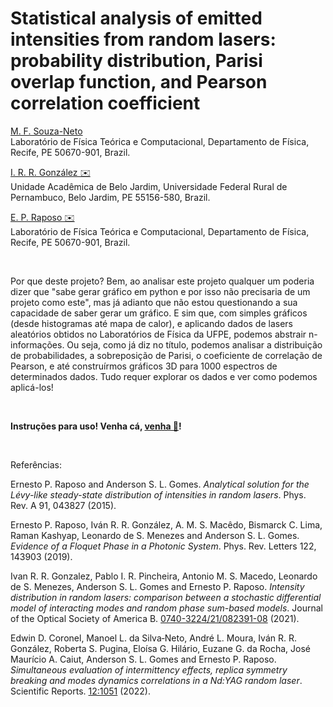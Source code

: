 # Statistical analysis of emitted intensities from random lasers: probability distribution, Parisi overlap function, and Pearson correlation coefficient

[M. F. Souza-Neto](https://github.com/Ell-neto)  
Laboratório de Física Teórica e Computacional, Departamento de Física, Recife, PE 50670-901, Brazil.

[I. R. R. González ✉️](mailto:ivanroaroa@gmail.com)  
Unidade Acadêmica de Belo Jardim, Universidade Federal Rural de Pernambuco, Belo Jardim, PE 55156-580, Brazil.

[E. P. Raposo ✉️](mailto:ernesto.raposo@ufpe.br)  
Laboratório de Física Teórica e Computacional, Departamento de Física, Recife, PE 50670-901, Brazil.

&nbsp;  

Por que deste projeto?
Bem, ao analisar este projeto qualquer um poderia dizer que "sabe gerar gráfico em python e por isso não precisaria de um projeto como este", mas já adianto que não estou questionando a sua capacidade de saber gerar um gráfico. E sim que, com simples gráficos (desde histogramas até mapa de calor), e aplicando dados de lasers aleatórios obtidos no Laboratórios de Física da UFPE, podemos abstrair n-informações. Ou seja, como já diz no título, podemos analisar a distribuição de probabilidades, a sobreposição de Parisi, o coeficiente de correlação de Pearson, e até construírmos gráficos 3D para 1000 espectros de determinados dados. Tudo requer explorar os dados e ver como podemos aplicá-los!

&nbsp;  

**Instruções para uso! Venha cá, [venha 📜](/Instruction)!**

&nbsp;

Referências:

Ernesto P. Raposo and Anderson S. L. Gomes. *Analytical solution for the Lévy-like steady-state distribution of intensities in random lasers*. Phys. Rev. A 91, 043827 (2015).

Ernesto P. Raposo, Iván R. R. González, A. M. S. Macêdo, Bismarck C. Lima, Raman Kashyap, Leonardo de S. Menezes and Anderson S. L. Gomes. 
*Evidence of a Floquet Phase in a Photonic System*. Phys. Rev. Letters 122, 143903 (2019).

Ivan R. R. Gonzalez, Pablo I. R. Pincheira, Antonio M. S. Macedo, Leonardo de S. Menezes, Anderson S. L. Gomes and Ernesto P. Raposo.
*Intensity distribution in random lasers: comparison between a stochastic differential model of interacting modes and random phase sum-based models*. Journal of the Optical Society of America B. [0740-3224/21/082391-08](https://doi.org/10.1364/JOSAB.433317) (2021).

Edwin D. Coronel, Manoel L. da Silva‑Neto, André L. Moura, Iván R. R. González, Roberta S. Pugina, Eloísa G. Hilário, Euzane G. da Rocha, José Maurício A. Caiut, Anderson S. L. Gomes and Ernesto P. Raposo. 
*Simultaneous evaluation of intermittency effects, replica symmetry breaking and modes dynamics correlations in a Nd:YAG random laser*. Scientific Reports. [12:1051](https://doi.org/10.1038/s41598-022-05090-5) (2022).
